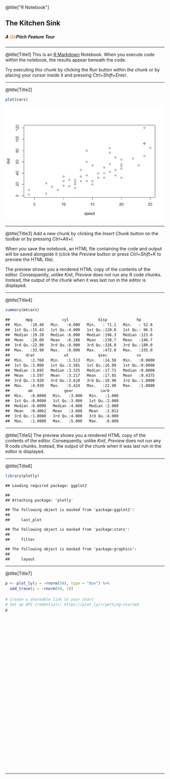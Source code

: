 @title["R Notebook"]
## The Kitchen Sink
##### <span style="font-family:Helvetica Neue; font-weight:bold">A <span style="color:#e49436">Git</span>Pitch Feature Tour</span>

---
@title[Title1]
This is an [R Markdown](http://rmarkdown.rstudio.com) Notebook. When you execute code within the notebook, the results appear beneath the code. 

Try executing this chunk by clicking the *Run* button within the chunk or by placing your cursor inside it and pressing *Ctrl+Shift+Enter*. 

---
@title[Title2]
```r
plot(cars)
```

![](ss_files/figure-html/unnamed-chunk-1-1.png)<!-- -->

---
@title[Title3]
Add a new chunk by clicking the *Insert Chunk* button on the toolbar or by pressing *Ctrl+Alt+I*.

When you save the notebook, an HTML file containing the code and output will be saved alongside it (click the *Preview* button or press *Ctrl+Shift+K* to preview the HTML file).

The preview shows you a rendered HTML copy of the contents of the editor. Consequently, unlike *Knit*, *Preview* does not run any R code chunks. Instead, the output of the chunk when it was last run in the editor is displayed.

---
@title[Title4]
```r
summary(mtcars)
```

```
##       mpg             cyl             disp             hp       
##  Min.   :10.40   Min.   :4.000   Min.   : 71.1   Min.   : 52.0  
##  1st Qu.:15.43   1st Qu.:4.000   1st Qu.:120.8   1st Qu.: 96.5  
##  Median :19.20   Median :6.000   Median :196.3   Median :123.0  
##  Mean   :20.09   Mean   :6.188   Mean   :230.7   Mean   :146.7  
##  3rd Qu.:22.80   3rd Qu.:8.000   3rd Qu.:326.0   3rd Qu.:180.0  
##  Max.   :33.90   Max.   :8.000   Max.   :472.0   Max.   :335.0  
##       drat             wt             qsec             vs        
##  Min.   :2.760   Min.   :1.513   Min.   :14.50   Min.   :0.0000  
##  1st Qu.:3.080   1st Qu.:2.581   1st Qu.:16.89   1st Qu.:0.0000  
##  Median :3.695   Median :3.325   Median :17.71   Median :0.0000  
##  Mean   :3.597   Mean   :3.217   Mean   :17.85   Mean   :0.4375  
##  3rd Qu.:3.920   3rd Qu.:3.610   3rd Qu.:18.90   3rd Qu.:1.0000  
##  Max.   :4.930   Max.   :5.424   Max.   :22.90   Max.   :1.0000  
##        am              gear            carb      
##  Min.   :0.0000   Min.   :3.000   Min.   :1.000  
##  1st Qu.:0.0000   1st Qu.:3.000   1st Qu.:2.000  
##  Median :0.0000   Median :4.000   Median :2.000  
##  Mean   :0.4062   Mean   :3.688   Mean   :2.812  
##  3rd Qu.:1.0000   3rd Qu.:4.000   3rd Qu.:4.000  
##  Max.   :1.0000   Max.   :5.000   Max.   :8.000
```
---
@title[Title5]
The preview shows you a rendered HTML copy of the contents of the editor. Consequently, unlike *Knit*, *Preview* does not run any R code chunks. Instead, the output of the chunk when it was last run in the editor is displayed.

---
@title[Title6]
```r
library(plotly)
```

```
## Loading required package: ggplot2
```

```
## 
## Attaching package: 'plotly'
```

```
## The following object is masked from 'package:ggplot2':
## 
##     last_plot
```

```
## The following object is masked from 'package:stats':
## 
##     filter
```

```
## The following object is masked from 'package:graphics':
## 
##     layout
```
---
@title[Title7]
```r
p <- plot_ly(y = ~rnorm(50), type = "box") %>%
  add_trace(y = ~rnorm(50, 1))

# Create a shareable link to your chart
# Set up API credentials: https://plot.ly/r/getting-started
p
```

<!--html_preserve--><div id="16948293b3" style="width:672px;height:480px;" class="plotly html-widget"></div>
<script type="application/json" data-for="16948293b3">{"x":{"visdat":{"169474ba5244":["function () ","plotlyVisDat"]},"cur_data":"169474ba5244","attrs":{"169474ba5244":{"y":{},"alpha":1,"sizes":[10,100],"type":"box"},"169474ba5244.1":{"y":{},"alpha":1,"sizes":[10,100],"type":"box"}},"layout":{"margin":{"b":40,"l":60,"t":25,"r":10},"yaxis":{"domain":[0,1],"title":"rnorm(50)"},"xaxis":{"domain":[0,1]},"hovermode":"closest","showlegend":true},"source":"A","config":{"modeBarButtonsToAdd":[{"name":"Collaborate","icon":{"width":1000,"ascent":500,"descent":-50,"path":"M487 375c7-10 9-23 5-36l-79-259c-3-12-11-23-22-31-11-8-22-12-35-12l-263 0c-15 0-29 5-43 15-13 10-23 23-28 37-5 13-5 25-1 37 0 0 0 3 1 7 1 5 1 8 1 11 0 2 0 4-1 6 0 3-1 5-1 6 1 2 2 4 3 6 1 2 2 4 4 6 2 3 4 5 5 7 5 7 9 16 13 26 4 10 7 19 9 26 0 2 0 5 0 9-1 4-1 6 0 8 0 2 2 5 4 8 3 3 5 5 5 7 4 6 8 15 12 26 4 11 7 19 7 26 1 1 0 4 0 9-1 4-1 7 0 8 1 2 3 5 6 8 4 4 6 6 6 7 4 5 8 13 13 24 4 11 7 20 7 28 1 1 0 4 0 7-1 3-1 6-1 7 0 2 1 4 3 6 1 1 3 4 5 6 2 3 3 5 5 6 1 2 3 5 4 9 2 3 3 7 5 10 1 3 2 6 4 10 2 4 4 7 6 9 2 3 4 5 7 7 3 2 7 3 11 3 3 0 8 0 13-1l0-1c7 2 12 2 14 2l218 0c14 0 25-5 32-16 8-10 10-23 6-37l-79-259c-7-22-13-37-20-43-7-7-19-10-37-10l-248 0c-5 0-9-2-11-5-2-3-2-7 0-12 4-13 18-20 41-20l264 0c5 0 10 2 16 5 5 3 8 6 10 11l85 282c2 5 2 10 2 17 7-3 13-7 17-13z m-304 0c-1-3-1-5 0-7 1-1 3-2 6-2l174 0c2 0 4 1 7 2 2 2 4 4 5 7l6 18c0 3 0 5-1 7-1 1-3 2-6 2l-173 0c-3 0-5-1-8-2-2-2-4-4-4-7z m-24-73c-1-3-1-5 0-7 2-2 3-2 6-2l174 0c2 0 5 0 7 2 3 2 4 4 5 7l6 18c1 2 0 5-1 6-1 2-3 3-5 3l-174 0c-3 0-5-1-7-3-3-1-4-4-5-6z"},"click":"function(gd) { \n        // is this being viewed in RStudio?\n        if (location.search == '?viewer_pane=1') {\n          alert('To learn about plotly for collaboration, visit:\\n https://cpsievert.github.io/plotly_book/plot-ly-for-collaboration.html');\n        } else {\n          window.open('https://cpsievert.github.io/plotly_book/plot-ly-for-collaboration.html', '_blank');\n        }\n      }"}],"cloud":false},"data":[{"y":[0.790324162113843,-0.61934285709051,-0.648232991814038,0.0179001948342495,1.42404415103018,-0.0863609707673116,0.65269064158795,1.74275047676012,-1.74374504568306,-0.281822641019249,-1.80252716465129,0.832522526259275,0.560511359843458,0.594549561981998,-0.783467733445876,0.354964548224137,1.19142820584551,0.03489182243914,-0.351003299053166,-2.1230918038508,-1.2497718458291,-1.93677545706978,-1.95188034668454,-1.20361705370745,-0.0739953225644678,-0.804748959250555,-0.828628795691817,-0.676827624337684,-0.640352846349252,1.27097680148883,-1.91241249889707,-1.81251843224161,-1.98081443857806,2.23910862252579,-1.63211449825168,0.191035555891405,-1.13732796434701,0.540240695909089,1.66433440808417,0.345035603806233,0.567312347714311,-0.59445012181596,0.260229742209618,0.954119525967178,-0.157305026322536,-1.13731181298738,0.133339993052818,-0.66774832685626,0.167203086428163,-0.771003959033167],"type":"box","line":{"fillcolor":"rgba(31,119,180,1)","color":"rgba(31,119,180,1)"},"xaxis":"x","yaxis":"y","frame":null},{"y":[2.07328387788874,0.968216917912981,0.803124541375328,1.64210035711648,0.909350048814651,0.544796747429193,0.857005400032128,-0.0767479827128577,2.75529208162095,-0.620909379245505,0.199797482103789,2.82539720864255,0.280887162023502,0.832943825510245,2.46981376067381,2.2776868578945,1.47563414490696,-0.0708423922572157,2.14572372692648,0.884518849084821,0.431492594176381,1.54008218594986,-0.171634280674563,1.18156094171135,2.24615386729203,0.679230509354025,1.92226572158644,0.992718168593589,0.696283652615769,0.559500351510037,-0.751803869663597,-1.9435973764459,2.65482261345514,1.06290961106876,1.88994414265307,1.47455861903843,0.536938813736978,0.599194154148622,0.692003983453388,0.864477146618113,0.584193514836586,1.24288709819709,0.471206450925897,1.84950486709927,-0.25799888005755,0.194648264628507,1.1606327089617,0.94592658729975,0.235489756636286,0.416464604617195],"type":"box","line":{"fillcolor":"rgba(255,127,14,1)","color":"rgba(255,127,14,1)"},"xaxis":"x","yaxis":"y","frame":null}],"highlight":{"on":"plotly_click","persistent":false,"dynamic":false,"selectize":false,"opacityDim":0.2,"selected":{"opacity":1}},"base_url":"https://plot.ly"},"evals":["config.modeBarButtonsToAdd.0.click"],"jsHooks":{"render":[{"code":"function(el, x) { var ctConfig = crosstalk.var('plotlyCrosstalkOpts').set({\"on\":\"plotly_click\",\"persistent\":false,\"dynamic\":false,\"selectize\":false,\"opacityDim\":0.2,\"selected\":{\"opacity\":1}}); }","data":null}]}}</script><!--/html_preserve-->
---

